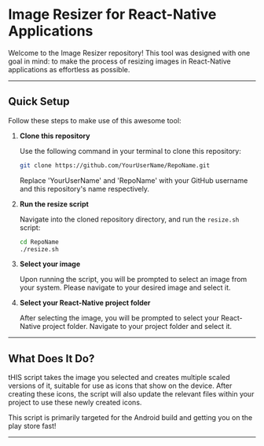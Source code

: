 # Image Resizer for React-Native Applications

Welcome to the Image Resizer repository! This tool was designed with one goal in mind: to make the process of resizing images in React-Native applications as effortless as possible.

---

## Quick Setup

Follow these steps to make use of this awesome tool:

1. **Clone this repository**
   
   Use the following command in your terminal to clone this repository:
   ```bash
   git clone https://github.com/YourUserName/RepoName.git
   ```
   Replace 'YourUserName' and 'RepoName' with your GitHub username and this repository's name respectively.

2. **Run the resize script**
   
   Navigate into the cloned repository directory, and run the `resize.sh` script:
   ```bash
   cd RepoName
   ./resize.sh
   ```
   
3. **Select your image**

   Upon running the script, you will be prompted to select an image from your system. Please navigate to your desired image and select it.

4. **Select your React-Native project folder**

   After selecting the image, you will be prompted to select your React-Native project folder. Navigate to your project folder and select it.

---

## What Does It Do?

tHIS script takes the image you selected and creates multiple scaled versions of it, suitable for use as icons that show on the device.
After creating these icons, the script will also update the relevant files within your project to use these newly created icons.

This script is primarily targeted for the Android build and getting you on the play store fast!

---


